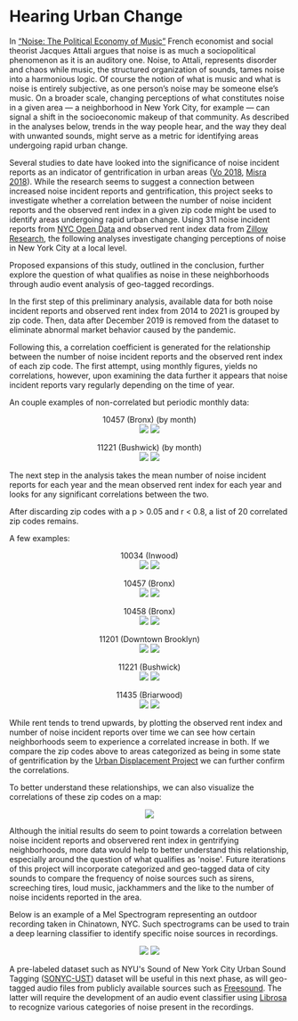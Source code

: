 # Hearing Urban Change

In [“Noise: The Political Economy of Music”](https://monoskop.org/images/6/67/Attali_Jacques_Noise_The_Political_Economy_of_Music.pdf) French economist and social theorist Jacques Attali argues that noise is as much a sociopolitical phenomenon as it is an auditory one. Noise, to Attali, represents disorder and chaos while music, the structured organization of sounds, tames noise into a harmonious logic. Of course the notion of what is music and what is noise is entirely subjective, as one person’s noise may be someone else’s music. On a broader scale, changing perceptions of what constitutes noise in a given area — a neighborhood in New York City, for example — can signal a shift in the socioeconomic makeup of that community. As described in the analyses below, trends in the way people hear, and the way they deal with unwanted sounds, might serve as a metric for identifying areas undergoing rapid urban change.

Several studies to date have looked into the significance of noise incident reports as an indicator of gentrification in urban areas ([Vo 2018](https://www.buzzfeednews.com/article/lamvo/gentrification-complaints-311-new-york), [Misra 2018](https://www.bloomberg.com/news/articles/2018-10-18/in-new-york-city-gentrification-brings-more-311-calls)). While the research seems to suggest a connection between increased noise incident reports and gentrification, this project seeks to investigate whether a correlation between the number of noise incident reports and the observed rent index in a given zip code might be used to identify areas undergoing rapid urban change. Using 311 noise incident reports from [NYC Open Data](https://data.cityofnewyork.us/Social-Services/311-Noise-Complaints/p5f6-bkga/data) and observed rent index data from [Zillow Research](https://www.zillow.com/research/data/), the following analyses investigate changing perceptions of noise in New York City at a local level.

Proposed expansions of this study, outlined in the conclusion, further explore the question of what qualifies as noise in these neighborhoods through audio event analysis of geo-tagged recordings.

In the first step of this preliminary analysis, available data for both noise incident reports and observed rent index from 2014 to 2021 is grouped by zip code. Then, data after December 2019 is removed from the dataset to eliminate abnormal market behavior caused by the pandemic.

Following this, a correlation coefficient is generated for the relationship between the number of noise incident reports and the observed rent index of each zip code. The first attempt, using monthly figures, yields no correlations, however, upon examining the data further it appears that noise incident reports vary regularly depending on the time of year.

An couple examples of non-correlated but periodic monthly data:

<p align="center">
  10457 (Bronx) (by month)<br>
  <img src="https://github.com/martimgalvao/hearing_urban_change/blob/main/month_plot_rent_noise_output/month_plot_rent_vs_noise10457.png" />
  <img src="https://github.com/martimgalvao/hearing_urban_change/blob/main/months_output/month_output_10457.png" />
  
<p align="center">
  11221 (Bushwick) (by month)<br>
  <img src="https://github.com/martimgalvao/hearing_urban_change/blob/main/month_plot_rent_noise_output/month_plot_rent_vs_noise11221.png" />
  <img src="https://github.com/martimgalvao/hearing_urban_change/blob/main/months_output/month_output_11221.png" />

The next step in the analysis takes the mean number of noise incident reports for each year and the mean observed rent index for each year and looks for any significant correlations between the two.

After discarding zip codes with a p > 0.05 and r < 0.8, a list of 20 correlated zip codes remains.

A few examples:

<p align="center">
  10034 (Inwood) <br>
  <img src="https://github.com/martimgalvao/hearing_urban_change/blob/main/year_plot_rent_noise_output/year_plot_rent_vs_noise10034.png" />
  <img src="https://github.com/martimgalvao/hearing_urban_change/blob/main/years_output/year_output_10034.png" />
</p>

<p align="center">
  10457 (Bronx) <br>
  <img src="https://github.com/martimgalvao/hearing_urban_change/blob/main/year_plot_rent_noise_output/year_plot_rent_vs_noise10457.png" />
  <img src="https://github.com/martimgalvao/hearing_urban_change/blob/main/years_output/year_output_10457.png" />
</p>

<p align="center">
  10458 (Bronx) <br>
  <img src="https://github.com/martimgalvao/hearing_urban_change/blob/main/year_plot_rent_noise_output/year_plot_rent_vs_noise10458.png" />
  <img src="https://github.com/martimgalvao/hearing_urban_change/blob/main/years_output/year_output_10458.png" />
</p>

<p align="center">
  11201 (Downtown Brooklyn) <br>
  <img src="https://github.com/martimgalvao/hearing_urban_change/blob/main/year_plot_rent_noise_output/year_plot_rent_vs_noise11201.png" />
  <img src="https://github.com/martimgalvao/hearing_urban_change/blob/main/years_output/year_output_11201.png" />
</p>

<p align="center">
  11221 (Bushwick) <br>
  <img src="https://github.com/martimgalvao/hearing_urban_change/blob/main/year_plot_rent_noise_output/year_plot_rent_vs_noise11221.png" />
  <img src="https://github.com/martimgalvao/hearing_urban_change/blob/main/years_output/year_output_11221.png" />
</p>

<p align="center">
  11435 (Briarwood) <br>
  <img src="https://github.com/martimgalvao/hearing_urban_change/blob/main/year_plot_rent_noise_output/year_plot_rent_vs_noise11435.png" />
  <img src="https://github.com/martimgalvao/hearing_urban_change/blob/main/years_output/year_output_11435.png" />
</p>

While rent tends to trend upwards, by plotting the observed rent index and number of noise incident reports over time we can see how certain neighborhoods seem to experience a correlated increase in both. If we compare the zip codes above to areas categorized as being in some state of gentrification by the [Urban Displacement Project](https://www.urbandisplacement.org/maps/ny) we can further confirm the correlations. 

To better understand these relationships, we can also visualize the correlations of these zip codes on a map:

<p align="center">
  <img src="https://github.com/martimgalvao/hearing_urban_change/blob/main/year_r_map.png" />
</p>

Although the initial results do seem to point towards a correlation between noise incident reports and observered rent index in gentrifying neighborhoods, more data would help to better understand this relationship, especially around the question of what qualifies as 'noise'. Future iterations of this project will incorporate categorized and geo-tagged data of city sounds to compare the frequency of noise sources such as sirens, screeching tires, loud music, jackhammers and the like to the number of noise incidents reported in the area.

Below is an example of a Mel Spectrogram representing an outdoor recording taken in Chinatown, NYC. Such spectrograms can be used to train a deep learning classifier to identify specific noise sources in recordings.

<p align="center">
  <img src="https://github.com/martimgalvao/hearing_urban_change/blob/main/year_plot_rent_noise_output/year_plot_rent_vs_noise11435.png" />
  <img src="https://github.com/martimgalvao/hearing_urban_change/blob/main/years_output/year_output_11435.png" />
</p>

A pre-labeled dataset such as NYU's Sound of New York City Urban Sound Tagging ([SONYC-UST](https://wp.nyu.edu/sonyc/)) dataset will be useful in this next phase, as will geo-tagged audio files from publicly available sources such as [Freesound](https://freesound.org). The latter will require the development of an audio event classifier using [Librosa](https://librosa.org) to recognize various categories of noise present in the recordings.
